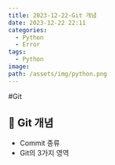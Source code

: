 ```yaml
---
title: 2023-12-22-Git 개념
date: 2023-12-22 22:11
categories:
  - Python
  - Error
tags:
  - Python
image: 
path: /assets/img/python.png
---
```


#Git 
## 🌈 Git 개념
+ Commit 종류
+ Git의 3가지 영역